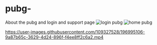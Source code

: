 # pubg-
About the pubg and login and support page
![login pubg](https://user-images.githubusercontent.com/109327528/196994152-4f790aab-5279-45eb-968b-405e61c71f9c.png)
![home pubg](https://user-images.githubusercontent.com/109327528/196994175-e3da9ecd-86e2-45e1-a4c3-202b23680eb8.png)


https://user-images.githubusercontent.com/109327528/196995106-9a87b65c-3629-4d24-896f-f4ee8ff2c6a2.mp4

